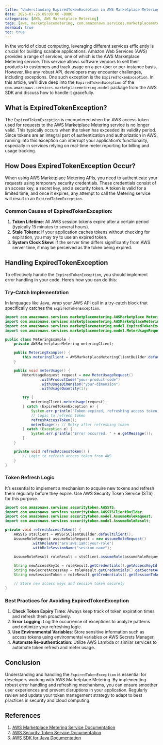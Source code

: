 ```yaml
---
title: "Understanding ExpiredTokenException in AWS Marketplace Metering"
date: 2025-07-26 09:00:00 -0000
categories: [AWS, AWS Marketplace Metering]
tags: [aws, marketplacemetering, com.amazonaws.services.marketplacemetering.model]
mermaid: true
toc: true
---
```



In the world of cloud computing, leveraging different services efficiently is crucial for building scalable applications. Amazon Web Services (AWS) provides a range of services, one of which is the AWS Marketplace Metering service. This service allows software vendors to sell their products to customers and track usage on a per-user or per-instance basis. However, like any robust API, developers may encounter challenges, including exceptions. One such exception is the `ExpiredTokenException`. In this article, we'll dive deep into the `ExpiredTokenException` of the `com.amazonaws.services.marketplacemetering.model` package from the AWS SDK and discuss how to handle it gracefully.

## What is ExpiredTokenException?

The `ExpiredTokenException` is encountered when the AWS access token used for requests to the AWS Marketplace Metering service is no longer valid. This typically occurs when the token has exceeded its validity period. Since tokens are an integral part of authentication and authorization in AWS, running into this exception can interrupt your application’s functionality, especially in services relying on real-time meter reporting for billing and usage tracking.

## How Does ExpiredTokenException Occur?

When using AWS Marketplace Metering APIs, you need to authenticate your requests using temporary security credentials. These credentials consist of an access key, a secret key, and a security token. A token is valid for a limited time, and once it expires, any attempt to call the Metering service will result in an `ExpiredTokenException`.

### Common Causes of ExpiredTokenException:

1. **Token Lifetime**: All AWS session tokens expire after a certain period (typically 15 minutes to several hours).
2. **Stale Tokens**: If your application caches tokens without checking for expiration, you may try to use an expired token.
3. **System Clock Skew**: If the server time differs significantly from AWS server time, it may be perceived as the token being expired.

## Handling ExpiredTokenException

To effectively handle the `ExpiredTokenException`, you should implement error handling in your code. Here’s how you can do this:

### Try-Catch Implementation

In languages like Java, wrap your AWS API call in a try-catch block that specifically catches the `ExpiredTokenException`.

```java
import com.amazonaws.services.marketplacemetering.AWSMarketplace Metering;
import com.amazonaws.services.marketplacemetering.AWSMarketplaceMeteringClientBuilder;
import com.amazonaws.services.marketplacemetering.model.ExpiredTokenException;
import com.amazonaws.services.marketplacemetering.model.MeterUsageRequest;

public class MeteringExample {
    private AWSMarketplaceMetering meteringClient;

    public MeteringExample() {
        this.meteringClient = AWSMarketplaceMeteringClientBuilder.defaultClient();
    }

    public void meterUsage() {
        MeterUsageRequest request = new MeterUsageRequest()
                .withProductCode("your-product-code")
                .withUsageDimension("your-dimension")
                .withUsageQuantity(1);

        try {
            meteringClient.meterUsage(request);
        } catch (ExpiredTokenException e) {
            System.err.println("Token expired, refreshing access token...");
            // Logic to refresh token
            refreshAccessToken();
            meterUsage(); // Retry after refreshing token
        } catch (Exception e) {
            System.err.println("Error occurred: " + e.getMessage());
        }
    }

    private void refreshAccessToken() {
        // Logic to refresh access token from AWS
    }
}
```

### Token Refresh Logic

It’s essential to implement a mechanism to acquire new tokens and refresh them regularly before they expire. Use AWS Security Token Service (STS) for this purpose.

```java
import com.amazonaws.services.securitytoken.AWSSTS;
import com.amazonaws.services.securitytoken.AWSSTSClientBuilder;
import com.amazonaws.services.securitytoken.model.AssumeRoleRequest;
import com.amazonaws.services.securitytoken.model.AssumeRoleResult;

private void refreshAccessToken() {
    AWSSTS stsClient = AWSSTSClientBuilder.defaultClient();
    AssumeRoleRequest assumeRoleRequest = new AssumeRoleRequest()
            .withRoleArn("arn:aws:iam::your-role")
            .withRoleSessionName("session-name");
    
    AssumeRoleResult roleResult = stsClient.assumeRole(assumeRoleRequest);

    String newAccessKeyId = roleResult.getCredentials().getAccessKeyId();
    String newSecretAccessKey = roleResult.getCredentials().getSecretAccessKey();
    String newSessionToken = roleResult.getCredentials().getSessionToken();

    // Store new access keys and session token securely
}
```

### Best Practices for Avoiding ExpiredTokenException

1. **Check Token Expiry Time**: Always keep track of token expiration times and refresh them proactively.
2. **Error Logging**: Log the occurrence of exceptions to analyze patterns and optimize your refreshing logic.
3. **Use Environmental Variables**: Store sensitive information such as access tokens using environmental variables or AWS Secrets Manager.
4. **Automate Re-authentication**: Utilize AWS Lambda or similar services to automate token refresh and meter usage.

## Conclusion

Understanding and handling the `ExpiredTokenException` is essential for developers working with AWS Marketplace Metering. By implementing robust error handling and refreshing mechanisms, you can ensure smoother user experiences and prevent disruptions in your application. Regularly review and update your token management strategy to adapt to best practices in security and cloud computing.

## References

1. [AWS Marketplace Metering Service Documentation](https://docs.aws.amazon.com/awsaccountbilling/latest/aboutv2/marketplace-metering.html)
2. [AWS Security Token Service Documentation](https://docs.aws.amazon.com/IAM/latest/UserGuide/id_credentials_temp.html)
3. [AWS SDK for Java Documentation](https://docs.aws.amazon.com/sdk-for-java/latest/developer-guide/home.html)